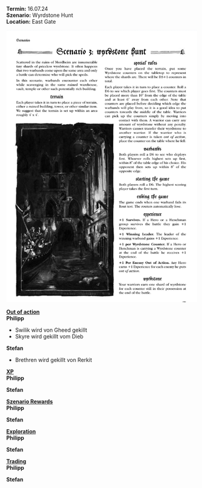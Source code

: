 **Termin:** 16.07.24  
**Szenario:** Wyrdstone Hunt  
**Location:** East Gate  

![](../Pics/Screenshot_20240716_093913_Chrome.jpg)


<ins>**Out of action**</ins>  
**Philipp**  
 - Swilik wird von Gheed gekillt
 - Skyre wird gekillt vom Dieb

**Stefan**  
 - Brethren wird gekillt von Rerkit

<ins>**XP**</ins>  
**Philipp**  

**Stefan**  

<ins>**Szenario Rewards**</ins>  
**Philipp**  

**Stefan**  

<ins>**Exploration**</ins>  
**Philipp**  

**Stefan**  

<ins>**Trading**</ins>  
**Philipp**  

**Stefan**  
